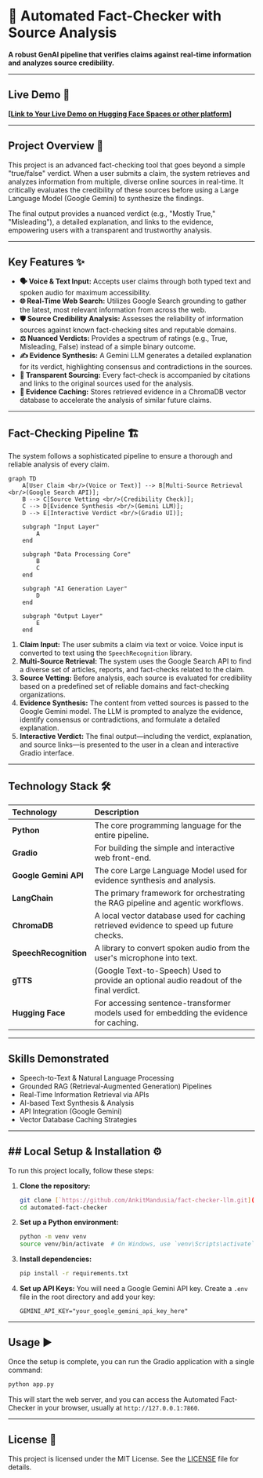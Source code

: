 # 🔎 Automated Fact-Checker with Source Analysis

**A robust GenAI pipeline that verifies claims against real-time information and analyzes source credibility.**

---
##  Live Demo 🚀

**[[Link to Your Live Demo on Hugging Face Spaces or other platform](https://huggingface.co/spaces/ankit005man/fact)]**

---

## Project Overview 📝

This project is an advanced fact-checking tool that goes beyond a simple "true/false" verdict. When a user submits a claim, the system retrieves and analyzes information from multiple, diverse online sources in real-time. It critically evaluates the credibility of these sources before using a Large Language Model (Google Gemini) to synthesize the findings.

The final output provides a nuanced verdict (e.g., "Mostly True," "Misleading"), a detailed explanation, and links to the evidence, empowering users with a transparent and trustworthy analysis.

---

##  Key Features ✨

* **🗣️ Voice & Text Input:** Accepts user claims through both typed text and spoken audio for maximum accessibility.
* **🌐 Real-Time Web Search:** Utilizes Google Search grounding to gather the latest, most relevant information from across the web.
* **🛡️ Source Credibility Analysis:** Assesses the reliability of information sources against known fact-checking sites and reputable domains.
* **⚖️ Nuanced Verdicts:** Provides a spectrum of ratings (e.g., True, Misleading, False) instead of a simple binary outcome.
* **✍️ Evidence Synthesis:** A Gemini LLM generates a detailed explanation for its verdict, highlighting consensus and contradictions in the sources.
* **🔗 Transparent Sourcing:** Every fact-check is accompanied by citations and links to the original sources used for the analysis.
* **💾 Evidence Caching:** Stores retrieved evidence in a ChromaDB vector database to accelerate the analysis of similar future claims.

---

##  Fact-Checking Pipeline 🏗️

The system follows a sophisticated pipeline to ensure a thorough and reliable analysis of every claim.

```mermaid
graph TD
    A[User Claim <br/>(Voice or Text)] --> B[Multi-Source Retrieval <br/>(Google Search API)];
    B --> C[Source Vetting <br/>(Credibility Check)];
    C --> D[Evidence Synthesis <br/>(Gemini LLM)];
    D --> E[Interactive Verdict <br/>(Gradio UI)];

    subgraph "Input Layer"
        A
    end

    subgraph "Data Processing Core"
        B
        C
    end

    subgraph "AI Generation Layer"
        D
    end

    subgraph "Output Layer"
        E
    end
```

1.  **Claim Input:** The user submits a claim via text or voice. Voice input is converted to text using the `SpeechRecognition` library.
2.  **Multi-Source Retrieval:** The system uses the Google Search API to find a diverse set of articles, reports, and fact-checks related to the claim.
3.  **Source Vetting:** Before analysis, each source is evaluated for credibility based on a predefined set of reliable domains and fact-checking organizations.
4.  **Evidence Synthesis:** The content from vetted sources is passed to the Google Gemini model. The LLM is prompted to analyze the evidence, identify consensus or contradictions, and formulate a detailed explanation.
5.  **Interactive Verdict:** The final output—including the verdict, explanation, and source links—is presented to the user in a clean and interactive Gradio interface.

---

##  Technology Stack 🛠️

| Technology | Description |
| :--- | :--- |
| **Python** | The core programming language for the entire pipeline. |
| **Gradio** | For building the simple and interactive web front-end. |
| **Google Gemini API** | The core Large Language Model used for evidence synthesis and analysis. |
| **LangChain** | The primary framework for orchestrating the RAG pipeline and agentic workflows. |
| **ChromaDB** | A local vector database used for caching retrieved evidence to speed up future checks. |
| **SpeechRecognition** | A library to convert spoken audio from the user's microphone into text. |
| **gTTS** | (Google Text-to-Speech) Used to provide an optional audio readout of the final verdict. |
| **Hugging Face** | For accessing sentence-transformer models used for embedding the evidence for caching. |

---

##  Skills Demonstrated

* Speech-to-Text & Natural Language Processing
* Grounded RAG (Retrieval-Augmented Generation) Pipelines
* Real-Time Information Retrieval via APIs
* AI-based Text Synthesis & Analysis
* API Integration (Google Gemini)
* Vector Database Caching Strategies

---

## ## Local Setup & Installation ⚙️

To run this project locally, follow these steps:

1.  **Clone the repository:**
    ```bash
    git clone [`https://github.com/AnkitMandusia/fact-checker-llm.git](`https://github.com/AnkitMandusia/fact-checker-llm.git)
    cd automated-fact-checker
    ```

2.  **Set up a Python environment:**
    ```bash
    python -m venv venv
    source venv/bin/activate  # On Windows, use `venv\Scripts\activate`
    ```

3.  **Install dependencies:**
    ```bash
    pip install -r requirements.txt
    ```

4.  **Set up API Keys:**
    You will need a Google Gemini API key. Create a `.env` file in the root directory and add your key:
    ```
    GEMINI_API_KEY="your_google_gemini_api_key_here"
    ```

---

##  Usage ▶️

Once the setup is complete, you can run the Gradio application with a single command:

```bash
python app.py
```

This will start the web server, and you can access the Automated Fact-Checker in your browser, usually at `http://127.0.0.1:7860`.

---

##  License 📄

This project is licensed under the MIT License. See the [LICENSE](LICENSE) file for details.
